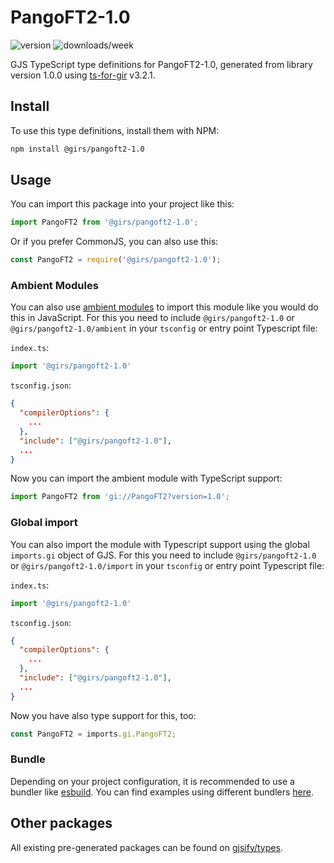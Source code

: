 
# PangoFT2-1.0

![version](https://img.shields.io/npm/v/@girs/pangoft2-1.0)
![downloads/week](https://img.shields.io/npm/dw/@girs/pangoft2-1.0)


GJS TypeScript type definitions for PangoFT2-1.0, generated from library version 1.0.0 using [ts-for-gir](https://github.com/gjsify/ts-for-gir) v3.2.1.


## Install

To use this type definitions, install them with NPM:
```bash
npm install @girs/pangoft2-1.0
```

## Usage

You can import this package into your project like this:
```ts
import PangoFT2 from '@girs/pangoft2-1.0';
```

Or if you prefer CommonJS, you can also use this:
```ts
const PangoFT2 = require('@girs/pangoft2-1.0');
```

### Ambient Modules

You can also use [ambient modules](https://github.com/gjsify/ts-for-gir/tree/main/packages/cli#ambient-modules) to import this module like you would do this in JavaScript.
For this you need to include `@girs/pangoft2-1.0` or `@girs/pangoft2-1.0/ambient` in your `tsconfig` or entry point Typescript file:

`index.ts`:
```ts
import '@girs/pangoft2-1.0'
```

`tsconfig.json`:
```json
{
  "compilerOptions": {
    ...
  },
  "include": ["@girs/pangoft2-1.0"],
  ...
}
```

Now you can import the ambient module with TypeScript support: 

```ts
import PangoFT2 from 'gi://PangoFT2?version=1.0';
```

### Global import

You can also import the module with Typescript support using the global `imports.gi` object of GJS.
For this you need to include `@girs/pangoft2-1.0` or `@girs/pangoft2-1.0/import` in your `tsconfig` or entry point Typescript file:

`index.ts`:
```ts
import '@girs/pangoft2-1.0'
```

`tsconfig.json`:
```json
{
  "compilerOptions": {
    ...
  },
  "include": ["@girs/pangoft2-1.0"],
  ...
}
```

Now you have also type support for this, too:

```ts
const PangoFT2 = imports.gi.PangoFT2;
```

### Bundle

Depending on your project configuration, it is recommended to use a bundler like [esbuild](https://esbuild.github.io/). You can find examples using different bundlers [here](https://github.com/gjsify/ts-for-gir/tree/main/examples).

## Other packages

All existing pre-generated packages can be found on [gjsify/types](https://github.com/gjsify/types).

